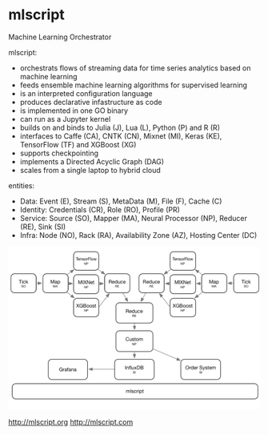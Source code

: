 # mlscript
Machine Learning Orchestrator

mlscript:

- orchestrats flows of streaming data for time series analytics based on machine learning 
- feeds ensemble machine learning algorithms for supervised learning
- is an interpreted configuration language
- produces declarative infastructure as code
- is implemented in one GO binary
- can run as a Jupyter kernel
- builds on and binds to Julia (J), Lua (L), Python (P) and R (R)
- interfaces to Caffe (CA), CNTK (CN), Mixnet (MI), Keras (KE), TensorFlow (TF) and XGBoost (XG)
- supports checkpointing
- implements a Directed Acyclic Graph (DAG)
- scales from a single laptop to hybrid cloud


entities:
- Data: Event (E), Stream (S), MetaData (M), File (F), Cache (C)
- Identity: Credentials (CR), Role (RO), Profile (PR)
- Service: Source (SO), Mapper (MA), Neural Processor (NP), Reducer (RE), Sink (SI)
- Infra: Node (NO), Rack (RA), Availability Zone (AZ), Hosting Center (DC)


![Alt text](/MLscript.png?raw=true "mlscript example topology")

http://mlscript.org     http://mlscript.com


